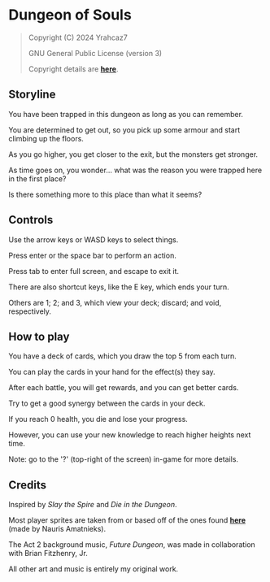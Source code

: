# Dungeon of Souls

> Copyright (C) 2024 Yrahcaz7
>
> GNU General Public License (version 3)
>
> Copyright details are [**here**](https://github.com/Yrahcaz7/Dungeon-of-Souls/blob/main/LICENSE.txt).

## Storyline

You have been trapped in this dungeon as long as you can remember.

You are determined to get out, so you pick up some armour and start climbing up the floors.

As you go higher, you get closer to the exit, but the monsters get stronger.

As time goes on, you wonder... what was the reason you were trapped here in the first place?

Is there something more to this place than what it seems?

## Controls

Use the arrow keys or WASD keys to select things.

Press enter or the space bar to perform an action.

Press tab to enter full screen, and escape to exit it.

There are also shortcut keys, like the E key, which ends your turn.

Others are 1; 2; and 3, which view your deck; discard; and void, respectively.

## How to play

You have a deck of cards, which you draw the top 5 from each turn.

You can play the cards in your hand for the effect(s) they say.

After each battle, you will get rewards, and you can get better cards.

Try to get a good synergy between the cards in your deck.

If you reach 0 health, you die and lose your progress.

However, you can use your new knowledge to reach higher heights next time.

Note: go to the '?' (top-right of the screen) in-game for more details.

## Credits

Inspired by *Slay the Spire* and *Die in the Dungeon*.

Most player sprites are taken from or based off of the ones found [**here**](https://aamatniekss.itch.io/fantasy-knight-free-pixelart-animated-character) (made by Nauris Amatnieks).

The Act 2 background music, *Future Dungeon*, was made in collaboration with Brian Fitzhenry, Jr.

All other art and music is entirely my original work.
